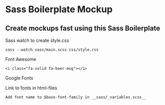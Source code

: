 # Sass Boilerplate Mockup

## Create mockups fast using this Sass Boilerplate

Sass watch to create style.css

    sass --watch sass/main.scss css/style.css

Font Awesome

    <i class="fa-solid fa-beer-mug"></i>

Google Fonts

Link to fonts in html-files

    Add font name to $base-font-family in __sass/_variables.scss__
